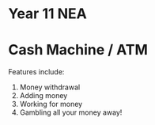 # Year 11 NEA

# Cash Machine / ATM

Features include:
1. Money withdrawal
2. Adding money
3. Working for money
4. Gambling all your money away!
